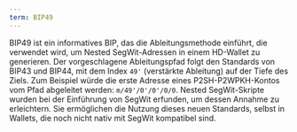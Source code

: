 ```yaml
---
term: BIP49
---
```


BIP49 ist ein informatives BIP, das die Ableitungsmethode einführt, die verwendet wird, um Nested SegWit-Adressen in einem HD-Wallet zu generieren. Der vorgeschlagene Ableitungspfad folgt den Standards von BIP43 und BIP44, mit dem Index `49'` (verstärkte Ableitung) auf der Tiefe des Ziels. Zum Beispiel würde die erste Adresse eines P2SH-P2WPKH-Kontos vom Pfad abgeleitet werden: `m/49'/0'/0'/0/0`. Nested SegWit-Skripte wurden bei der Einführung von SegWit erfunden, um dessen Annahme zu erleichtern. Sie ermöglichen die Nutzung dieses neuen Standards, selbst in Wallets, die noch nicht nativ mit SegWit kompatibel sind.